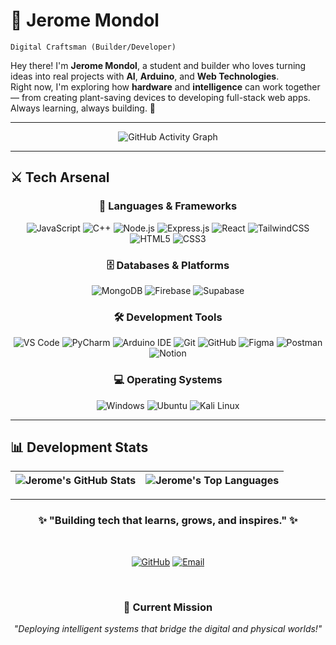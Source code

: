 # 🧿 Jerome Mondol  
`Digital Craftsman (Builder/Developer)`



Hey there! I'm **Jerome Mondol**, a student and builder who loves turning ideas into real projects with **AI**, **Arduino**, and **Web Technologies**.  
Right now, I'm exploring how **hardware** and **intelligence** can work together — from creating plant-saving devices to developing full-stack web apps.  
Always learning, always building. 🚀  

---

<div align="center">

![GitHub Activity Graph](https://github-readme-activity-graph.vercel.app/graph?username=Jerome-Mondol&theme=react-dark&hide_border=true&bg_color=00000000&color=61dafb&line=61dafb&point=ffffff&area=true&area_color=61dafb&title_color=ffffff)

</div>

---

## ⚔️ Tech Arsenal

<div align="center">

### 🔮 Languages & Frameworks

![JavaScript](https://img.shields.io/badge/JavaScript-F7DF1E?style=for-the-badge&logo=javascript&logoColor=black)
![C++](https://img.shields.io/badge/C++-00599C?style=for-the-badge&logo=c%2B%2B&logoColor=white)
![Node.js](https://img.shields.io/badge/Node.js-339933?style=for-the-badge&logo=node.js&logoColor=white)
![Express.js](https://img.shields.io/badge/Express.js-000000?style=for-the-badge&logo=express&logoColor=white)
![React](https://img.shields.io/badge/React-61DAFB?style=for-the-badge&logo=react&logoColor=black)
![TailwindCSS](https://img.shields.io/badge/TailwindCSS-38B2AC?style=for-the-badge&logo=tailwind-css&logoColor=white)
![HTML5](https://img.shields.io/badge/HTML5-E34F26?style=for-the-badge&logo=html5&logoColor=white)
![CSS3](https://img.shields.io/badge/CSS3-1572B6?style=for-the-badge&logo=css3&logoColor=white)

### 🗄️ Databases & Platforms

![MongoDB](https://img.shields.io/badge/MongoDB-47A248?style=for-the-badge&logo=mongodb&logoColor=white)
![Firebase](https://img.shields.io/badge/Firebase-FFCA28?style=for-the-badge&logo=firebase&logoColor=black)
![Supabase](https://img.shields.io/badge/Supabase-3ECF8E?style=for-the-badge&logo=supabase&logoColor=white)

### 🛠️ Development Tools

![VS Code](https://img.shields.io/badge/VS_Code-0078D4?style=for-the-badge&logo=visual-studio-code&logoColor=white)
![PyCharm](https://img.shields.io/badge/PyCharm-000000?style=for-the-badge&logo=pycharm&logoColor=white)
![Arduino IDE](https://img.shields.io/badge/Arduino_IDE-00979D?style=for-the-badge&logo=arduino&logoColor=white)
![Git](https://img.shields.io/badge/Git-F05032?style=for-the-badge&logo=git&logoColor=white)
![GitHub](https://img.shields.io/badge/GitHub-181717?style=for-the-badge&logo=github&logoColor=white)
![Figma](https://img.shields.io/badge/Figma-F24E1E?style=for-the-badge&logo=figma&logoColor=white)
![Postman](https://img.shields.io/badge/Postman-FF6C37?style=for-the-badge&logo=postman&logoColor=white)
![Notion](https://img.shields.io/badge/Notion-000000?style=for-the-badge&logo=notion&logoColor=white)

### 💻 Operating Systems

![Windows](https://img.shields.io/badge/Windows-0078D6?style=for-the-badge&logo=windows&logoColor=white)
![Ubuntu](https://img.shields.io/badge/Ubuntu-E95420?style=for-the-badge&logo=ubuntu&logoColor=white)
![Kali Linux](https://img.shields.io/badge/Kali_Linux-557C94?style=for-the-badge&logo=kalilinux&logoColor=white)

</div>

---

## 📊 Development Stats

<div align="center">

| ![Jerome's GitHub Stats](https://github-readme-stats.vercel.app/api?username=Jerome-Mondol&show_icons=true&hide_border=true&bg_color=00000000&include_all_commits=true) | ![Jerome's Top Languages](https://github-readme-stats.vercel.app/api/top-langs/?username=Jerome-Mondol&hide_border=true&bg_color=00000000&layout=compact) |
|:---:|:---:|

</div>


---

<div align="center">

### ✨ "Building tech that learns, grows, and inspires." ✨

<br>

[![GitHub](https://img.shields.io/badge/GitHub-181717?style=for-the-badge&logo=github&logoColor=white)](https://github.com/jeromemondol)
[![Email](https://img.shields.io/badge/Email-D14836?style=for-the-badge&logo=gmail&logoColor=white)](mailto:jeromemondol11@gmail.com)

<br>

### 🎯 Current Mission
*"Deploying intelligent systems that bridge the digital and physical worlds!"*

</div>
